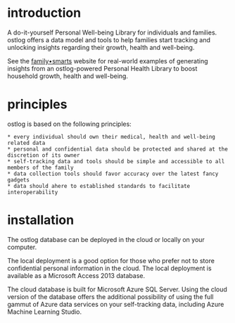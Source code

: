 # introduction
A do-it-yourself Personal Well-being Library for individuals and families. ostlog offers a data model and tools to help families start tracking and unlocking insights regarding their growth, health and well-being.   

See the [family•smarts](http://familysmarts.net) website for real-world examples of generating insights from an ostlog-powered Personal Health Library to boost household growth, health and well-being. 

# principles
ostlog is based on the following principles:

	* every individual should own their medical, health and well-being related data
	* personal and confidential data should be protected and shared at the discretion of its owner 
	* self-tracking data and tools should be simple and accessible to all members of the family 
	* data collection tools should favor accuracy over the latest fancy gadgets 
	* data should ahere to established standards to facilitate interoperability 

# installation
The ostlog database can be deployed in the cloud or locally on your computer.  

The local deployment is a good option for those who prefer not to store confidential personal information in the cloud.  The local deployment is available as a Microsoft Access 2013 database.  

The cloud database is built for Microsoft Azure SQL Server.  Using the cloud version of the database offers the additional possibility of using the full gammut of Azure data services on your self-tracking data, including Azure Machine Learning Studio. 


